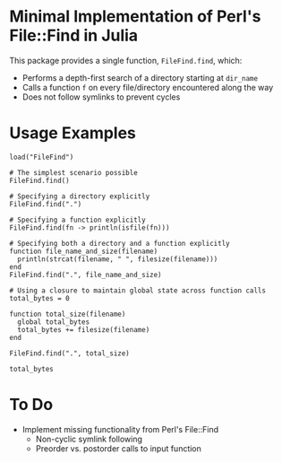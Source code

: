 # Minimal Implementation of Perl's File::Find in Julia

This package provides a single function, `FileFind.find`, which:

* Performs a depth-first search of a directory starting at `dir_name`
* Calls a function `f` on every file/directory encountered along the way
* Does not follow symlinks to prevent cycles

# Usage Examples

    load("FileFind")

    # The simplest scenario possible
    FileFind.find()

    # Specifying a directory explicitly
    FileFind.find(".")

    # Specifying a function explicitly
    FileFind.find(fn -> println(isfile(fn)))

    # Specifying both a directory and a function explicitly
    function file_name_and_size(filename)
      println(strcat(filename, " ", filesize(filename)))
    end
    FileFind.find(".", file_name_and_size)

    # Using a closure to maintain global state across function calls
    total_bytes = 0

    function total_size(filename)
      global total_bytes
      total_bytes += filesize(filename)
    end

    FileFind.find(".", total_size)

    total_bytes

# To Do

* Implement missing functionality from Perl's File::Find
    * Non-cyclic symlink following
    * Preorder vs. postorder calls to input function
